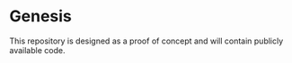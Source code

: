 # Genesis
This repository is designed as a proof of concept and will contain publicly available code.

